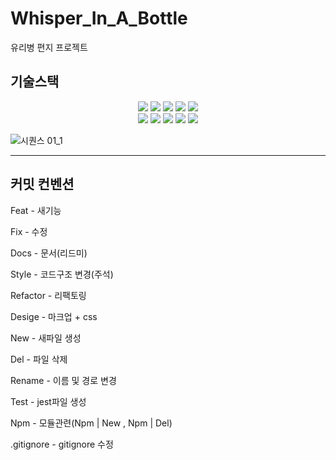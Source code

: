 # Whisper_In_A_Bottle
유리병 편지 프로젝트

## 기술스택
<div align="center">
  <img src="https://img.shields.io/badge/typescript-3178C6?style=for-the-badge&logo=typescript&logoColor=white">
  <img src="https://img.shields.io/badge/Nextjs-000000?style=for-the-badge&logo=nextdotjs&logoColor=white">
  <img src="https://img.shields.io/badge/Nestjs-E0234E?style=for-the-badge&logo=nestjs&logoColor=white">
  <img src="https://img.shields.io/badge/Jest-C21325?style=for-the-badge&logo=jest&logoColor=white">
  <img src="https://img.shields.io/badge/PostgreSQL-4169E1?style=for-the-badge&logo=postgresql&logoColor=white">
</div>
<div align="center">
  <img src="https://img.shields.io/badge/Threejs-000000?style=for-the-badge&logo=threedotjs&logoColor=white">
  <img src="https://img.shields.io/badge/Express-000000?style=for-the-badge&logo=express&logoColor=white">
  <img src="https://img.shields.io/badge/Nodejs-5FA04E?style=for-the-badge&logo=nodedotjs&logoColor=white">
  <img src="https://img.shields.io/badge/Socket.io-010101?style=for-the-badge&logo=socketdotio&logoColor=white">
  <img src="https://img.shields.io/badge/React-61DAFB?style=for-the-badge&logo=React&logoColor=white">
</div>

![시퀀스 01_1](https://github.com/naviadev/Whisper_In_A_Bottle/assets/165625160/cc303085-4ab9-40ce-8adb-3e2a3c0109a7)

---

## 커밋 컨벤션 
Feat - 새기능

Fix - 수정

Docs - 문서(리드미)

Style - 코드구조 변경(주석)

Refactor - 리팩토링

Desige - 마크업 + css

New - 새파일 생성

Del - 파일 삭제

Rename - 이름 및 경로 변경

Test - jest파일 생성

Npm - 모듈관련(Npm | New , Npm | Del)

.gitignore - gitignore 수정



